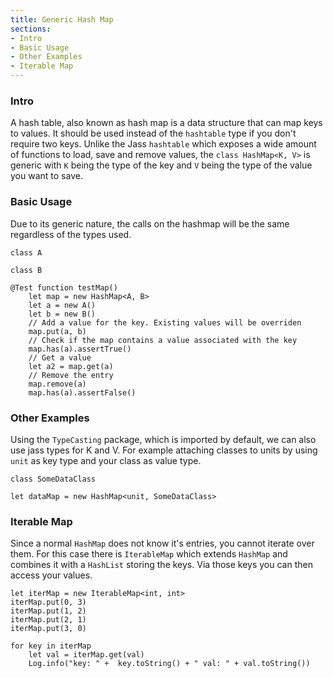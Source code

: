 ```yaml
---
title: Generic Hash Map
sections:
- Intro
- Basic Usage
- Other Examples
- Iterable Map
---
```


### Intro

A hash table, also known as hash map is a data structure that can map keys to values. It should be used instead of the `hashtable` type if you don't require two keys.
Unlike the Jass `hashtable` which exposes a wide amount of functions to load, save and remove values,
the `class HashMap<K, V>` is generic with `K` being the type of the key and `V` being the type of the value you want to save.

### Basic Usage

Due to its generic nature, the calls on the hashmap will be the same regardless of the types used.

```wurst
class A

class B

@Test function testMap()
	let map = new HashMap<A, B>
	let a = new A()
	let b = new B()
	// Add a value for the key. Existing values will be overriden
	map.put(a, b)
	// Check if the map contains a value associated with the key
	map.has(a).assertTrue()
	// Get a value
	let a2 = map.get(a)
	// Remove the entry
	map.remove(a)
	map.has(a).assertFalse()
```

### Other Examples

Using the `TypeCasting` package, which is imported by default, we can also use jass types for K and V.
For example attaching classes to units by using `unit` as key type and your class as value type.

```wurst
class SomeDataClass

let dataMap = new HashMap<unit, SomeDataClass>
```

### Iterable Map

Since a normal `HashMap` does not know it's entries, you cannot iterate over them.
For this case there is `IterableMap` which extends `HashMap` and combines it with a `HashList` storing the keys.
Via those keys you can then access your values.

```wurst
let iterMap = new IterableMap<int, int>
iterMap.put(0, 3)
iterMap.put(1, 2)
iterMap.put(2, 1)
iterMap.put(3, 0)

for key in iterMap
	let val = iterMap.get(val)
	Log.info("key: " +  key.toString() + " val: " + val.toString())
```
